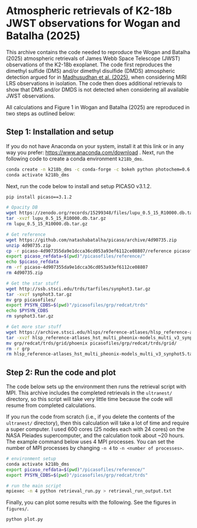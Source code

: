 # Atmospheric retrievals of K2-18b JWST observations for Wogan and Batalha (2025)

This archive contains the code needed to reproduce the Wogan and Batalha (2025) atmospheric retrievals of James Webb Space Telescope (JWST) observations of the K2-18b exoplanet. The code first reproduces the dimethyl sulfide (DMS) and/or dimethyl disulfide (DMDS) atmospheric detection argued for in [Madhusudhan et al. (2025)](https://doi.org/10.3847/2041-8213/adc1c8), when considering MIRI LRS observations in isolation. The code then does additional retrievals to show that DMS and/or DMDS is not detected when considering all available JWST observations.

All calculations and Figure 1 in Wogan and Batalha (2025) are reproduced in two steps as outlined below:

## Step 1: Installation and setup

If you do not have Anaconda on your system, install it at this link or in any way you prefer: https://www.anaconda.com/download . Next, run the following code to create a conda environment `k218b_dms`.

```bash
conda create -n k218b_dms -c conda-forge -c bokeh python photochem=0.6.5 numpy=1.24 matplotlib pandas pip numba xarray pathos threadpoolctl bokeh=2.4.3 mpi4py wget unzip tar ultranest
conda activate k218b_dms
```

Next, run the code below to install and setup PICASO v3.1.2.

```bash
pip install picaso==3.1.2

# Opacity DB
wget https://zenodo.org/records/15299348/files/lupu_0.5_15_R10000.db.tar.gz
tar -xvzf lupu_0.5_15_R10000.db.tar.gz
rm lupu_0.5_15_R10000.db.tar.gz

# Get reference
wget https://github.com/natashabatalha/picaso/archive/4d90735.zip
unzip 4d90735.zip
cp -r picaso-4d907355da9e1dcca36cd053a93ef6112ce08807/reference picasofiles/
export picaso_refdata=$(pwd)"/picasofiles/reference/"
echo $picaso_refdata
rm -rf picaso-4d907355da9e1dcca36cd053a93ef6112ce08807
rm 4d90735.zip

# Get the star stuff
wget http://ssb.stsci.edu/trds/tarfiles/synphot3.tar.gz
tar -xvzf synphot3.tar.gz
mv grp picasofiles/
export PYSYN_CDBS=$(pwd)"/picasofiles/grp/redcat/trds"
echo $PYSYN_CDBS
rm synphot3.tar.gz

# Get more star stuff
wget https://archive.stsci.edu/hlsps/reference-atlases/hlsp_reference-atlases_hst_multi_pheonix-models_multi_v3_synphot5.tar
tar -xvzf hlsp_reference-atlases_hst_multi_pheonix-models_multi_v3_synphot5.tar
mv grp/redcat/trds/grid/phoenix picasofiles/grp/redcat/trds/grid/
rm -r grp
rm hlsp_reference-atlases_hst_multi_pheonix-models_multi_v3_synphot5.tar

```

## Step 2: Run the code and plot

The code below sets up the environment then runs the retrieval script with MPI. This archive includes the completed retrievals in the `ultranest/` directory, so this script will take very little time because the code will resume from completed calculations.

If you run the code from scratch (i.e., if you delete the contents of the `ultranest/` directory), then this calculation will take a lot of time and require a super computer. I used 600 cores (25 nodes each with 24 cores) on the NASA Pleiades supercomputer, and the calculation took about ~20 hours. The example command below uses 4 MPI processes. You can set the number of MPI processes by changing `-n 4` to `-n <number of processes>`.

```bash
# environment setup
conda activate k218b_dms
export picaso_refdata=$(pwd)"/picasofiles/reference/"
export PYSYN_CDBS=$(pwd)"/picasofiles/grp/redcat/trds"

# run the main script
mpiexec -n 4 python retrieval_run.py > retrieval_run_output.txt
```
Finally, you can plot some results with the following. See the figures in `figures/`.

```bash
python plot.py
```